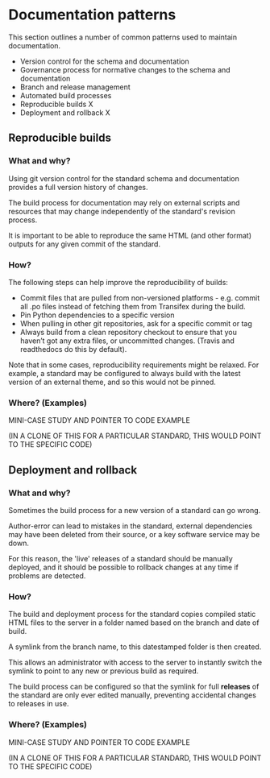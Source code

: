 # Documentation patterns

This section outlines a number of common patterns used to maintain documentation. 

* Version control for the schema and documentation
* Governance process for normative changes to the schema and documentation 
* Branch and release management
* Automated build processes
* Reproducible builds X
* Deployment and rollback X


## Reproducible builds

### What and why?

Using git version control for the standard schema and documentation provides a full version history of changes. 

The build process for documentation may rely on external scripts and resources that may change independently of the standard's revision process. 

It is important to be able to reproduce the same HTML (and other format) outputs for any given commit of the standard. 

### How?

The following steps can help improve the reproducibility of builds:

* Commit files that are pulled from non-versioned platforms - e.g. commit all .po files instead of fetching them from Transifex during the build.
* Pin Python dependencies to a specific version
* When pulling in other git repositories, ask for a specific commit or tag
* Always build from a clean repository checkout to ensure that you haven’t got any extra files, or uncommitted changes. (Travis and readthedocs do this by default). 

Note that in some cases, reproducibility requirements might be relaxed. For example, a standard may be configured to always build with the latest version of an external theme, and so this would not be pinned. 

### Where? (Examples)

MINI-CASE STUDY AND POINTER TO CODE EXAMPLE

(IN A CLONE OF THIS FOR A PARTICULAR STANDARD, THIS WOULD POINT TO THE SPECIFIC CODE)


## Deployment and rollback

### What and why?

Sometimes the build process for a new version of a standard can go wrong. 

Author-error can lead to mistakes in the standard, external dependencies may have been deleted from their source, or a key software service may be down. 

For this reason, the 'live' releases of a standard should be manually deployed, and it should be possible to rollback changes at any time if problems are detected. 

### How? 

The build and deployment process for the standard copies compiled static HTML files to the server in a folder named based on the branch and date of build.

A symlink from the branch name, to this datestamped folder is then created. 

This allows an administrator with access to the server to instantly switch the symlink to point to any new or previous build as required.

The build process can be configured so that the symlink for full **releases** of the standard are only ever edited manually, preventing accidental changes to releases in use. 

### Where? (Examples)

MINI-CASE STUDY AND POINTER TO CODE EXAMPLE

(IN A CLONE OF THIS FOR A PARTICULAR STANDARD, THIS WOULD POINT TO THE SPECIFIC CODE)
